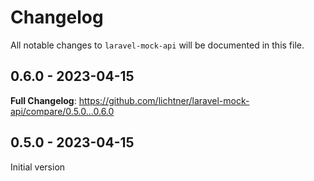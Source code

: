 # Changelog

All notable changes to `laravel-mock-api` will be documented in this file.

## 0.6.0 - 2023-04-15

**Full Changelog**: https://github.com/lichtner/laravel-mock-api/compare/0.5.0...0.6.0

## 0.5.0 - 2023-04-15

Initial version
